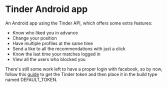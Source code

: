 # Tinder Android app
An Android app using the Tinder API, which offers some extra features:
  - Know who liked you in advance
  - Change your position
  - Have multiple profiles at the same time
  - Send a like to all the recommendations with just a click
  - Know the last time your matches logged in
  - View all the users who blocked you

There's still some work left to have a proper login with facebook, so by now, follow this [guide](http://jaanus.com/debugging-http-on-an-android-phone-or-tablet-with-charles-proxy-for-fun-and-profit/) to get the Tinder token and then place it in the build type named DEFAULT_TOKEN.
